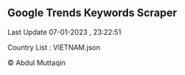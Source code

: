 

## Google Trends Keywords Scraper 
 
Last Update 07-01-2023 , 23:22:51

Country List :
VIETNAM.json



© Abdul Muttaqin 
